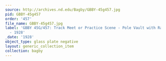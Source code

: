 ```yaml
---
source: http://archives.nd.edu/Bagby/GBBY-45g457.jpg
pid: GBBY-45g457
order: '457'
file_name: GBBY-45g457.jpg
label: 'GBBY 45G/457: Track Meet or Practice Scene - Pole Vault with Ralph Johnson
  - 1928'
_date: '1928'
object_type: glass plate negative
layout: generic_collection_item
collection: bagby
---
```

